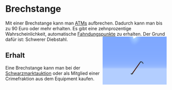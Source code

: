 # Brechstange

Mit einer Brechstange kann man [ATMs](../../pages/orte/banken.md#geldautomaten-atm) aufbrechen. Dadurch kann man bis zu 90 Euro oder mehr erhalten. Es gibt eine zehnprozentige Wahrscheinlichkeit, automatische [Fahndungspunkte](../../pages/allgemein/fahndungspunkte.md) zu erhalten. Der Grund dafür ist: Schwerer Diebstahl. <img align="right" width="200" height="150" src="../../../assets/image/items/Brechstange.png"> 

## Erhalt
Eine Brechstange kann man bei der [Schwarzmarktauktion](../../pages/orte/schwarzmarkt.md) oder als Mitglied einer Crimefraktion aus dem Equipment kaufen.

